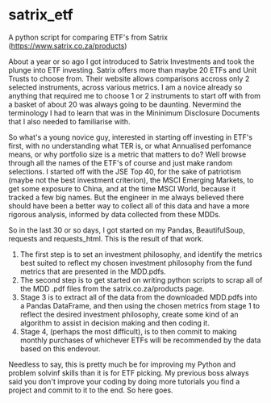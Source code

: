 # satrix_etf
A python script for comparing ETF's from Satrix (https://www.satrix.co.za/products)

About a year or so ago I got introduced to Satrix Investments and took the plunge into ETF investing. Satrix offers more than maybe 20 ETFs and Unit Trusts to choose from. Their website allows comparisons accross only 2 selected instruments, across various metrics. I am a novice already so anything that required me to choose 1 or 2 instruments to start off with from a basket of about 20 was always going to be daunting. Nevermind the terminology I had to learn that was in the Mininimum Disclosure Documents that I also needed to familiarise with. 

So what's a young novice guy, interested in starting off investing in ETF's first, with no understanding what TER is, or what Annualised perfomance means, or why portfolio size is a metric that matters to do? Well browse through all the names of the ETF's of course and just make random selections. I started off with the JSE Top 40, for the sake of patriotism (maybe not the best investment criterion), the MSCI Emerging Markets, to get some exposure to China, and at the time MSCI World, because it tracked a few big names. But the engineer in me always believed there should have been a better way to collect all of this data and have a more rigorous analysis, informed by data collected from these MDDs. 

So in the last 30 or so days, I got started on my Pandas, BeautifulSoup, requests and requests_html. This is the result of that work. 

1) The first step is to set an investment philosophy, and identify the metrics best suited to reflect my chosen investment philosophy from the fund metrics that are presented in the MDD.pdfs. 
2) The second step is to get started on writing python scripts to scrap all of the MDD .pdf files from the satrix.co.za/products page. 
3) Stage 3 is to extract all of the data from the downloaded MDD.pdfs into a Pandas DataFrame, and then using the chosen metrics from stage 1 to reflect the desired investment philosophy, create some kind of an algorithm to assist in decision making and then coding it. 
4) Stage 4, (perhaps the most difficult), is to then commit to making monthly purchases of whichever ETFs will be recommended by the data based on this endevour. 

Needless to say, this is pretty much be for improving my Python and problem solvinf skills than it is for ETF picking. My previous boss always said you don't improve your coding by doing more tutorials you find a project and commit to it to the end. So here goes.
